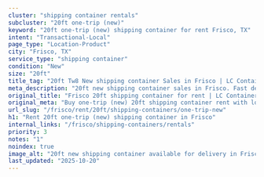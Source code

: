 ```yaml
---
cluster: "shipping container rentals"
subcluster: "20ft one-trip (new)"
keyword: "20ft one-trip (new) shipping container for rent Frisco, TX"
intent: "Transactional-Local"
page_type: "Location-Product"
city: "Frisco, TX"
service_type: "shipping container"
condition: "New"
size: "20ft"
title_tag: "20ft Tw8 New shipping container Sales in Frisco | LC Container"
meta_description: "20ft new shipping container sales in Frisco. Fast delivery, competitive pricing. Serving shipping containers area. Quote ID: VV4. Call (214) 524-4168 for your free quote today."
original_title: "Frisco 20ft shipping container for rent | LC Container"
original_meta: "Buy one-trip (new) 20ft shipping container rent with local delivery in Frisco, TX. LC Container — local Since 2003. Request a fast quote today."
url_slug: "/frisco/rent/20ft/shipping-containers/one-trip-new"
h1: "Rent 20ft one-trip (new) shipping container in Frisco"
internal_links: "/frisco/shipping-containers/rentals"
priority: 3
notes: "1"
noindex: true
image_alt: "20ft new shipping container available for delivery in Frisco"
last_updated: "2025-10-20"
---
```


<!-- TODO: Add unique city/inventory copy, images, and internal links here. -->
